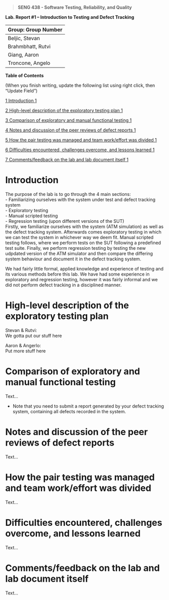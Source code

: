 >   **SENG 438 - Software Testing, Reliability, and Quality**

**Lab. Report \#1 – Introduction to Testing and Defect Tracking**

| Group: Group Number      |
|-----------------|
| Beljic, Stevan                |   
| Brahmbhatt, Rutvi              |   
| Giang, Aaron               |   
| Troncone, Angelo                |   


**Table of Contents**

(When you finish writing, update the following list using right click, then
“Update Field”)

[1 Introduction	1](#_Toc439194677)

[2 High-level description of the exploratory testing plan	1](#_Toc439194678)

[3 Comparison of exploratory and manual functional testing	1](#_Toc439194679)

[4 Notes and discussion of the peer reviews of defect reports	1](#_Toc439194680)

[5 How the pair testing was managed and team work/effort was
divided	1](#_Toc439194681)

[6 Difficulties encountered, challenges overcome, and lessons
learned	1](#_Toc439194682)

[7 Comments/feedback on the lab and lab document itself	1](#_Toc439194683)

# Introduction

The purpose of the lab is to go through the 4 main sections:  
    - Familiarizing ourselves with the system under test and defect tracking system  
    - Exploratory testing  
    - Manual scripted testing  
    - Regression testing (upon different versions of the SUT)  
Firstly, we familiarize ourselves with the system (ATM simulation) as well as the defect tracking system. Afterwards comes exploratory testing in which we can test the system in whichever way we deem fit. Manual scripted testing follows, where we perform tests on the SUT following a predefined test suite. Finally, we perform regression testing by testing the new udpdated version of the ATM simulator and then compare the differing system behaviour and document it in the defect tracking system.  
  
We had fairly little formal, applied knowledge and experience of testing and its various methods before this lab. We have had some experience in exploratory and regression testing, however it was fairly informal and we did not perform defect tracking in a disciplined manner.

# High-level description of the exploratory testing plan

Stevan & Rutvi:  
We gotta put our stuff here  

Aaron & Angerlo:  
Put more stuff here  


# Comparison of exploratory and manual functional testing

Text…

-   Note that you need to submit a report generated by your defect tracking
    system, containing all defects recorded in the system.

# Notes and discussion of the peer reviews of defect reports

Text…

# How the pair testing was managed and team work/effort was divided 

Text…

# Difficulties encountered, challenges overcome, and lessons learned

Text…

# Comments/feedback on the lab and lab document itself

Text…
